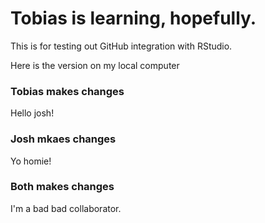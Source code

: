 # Tobias is learning, hopefully.

This is for testing out GitHub integration with RStudio.

Here is the version on my local computer


### Tobias makes changes

Hello josh!

### Josh mkaes changes

Yo homie! 

### Both makes changes

I'm a bad bad collaborator. 
